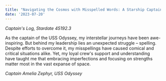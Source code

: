 ```yaml
---
title: "Navigating the Cosmos with Misspelled Words: A Starship Captain's Frustration"
date: '2023-07-20'
---
```


*Captain's Log, Stardate 45192.3*

As the captain of the USS Odyssey, my interstellar journeys have been awe-inspiring. But behind my leadership lies an unexpected struggle – spelling. Despite efforts to overcome it, my misspellings have caused comical and critical situations alike. Yet, my loyal crew's support and understanding have taught me that embracing imperfections and focusing on strengths matter most in the vast expanse of space.

*Captain Amelia Zephyr, USS Odyssey*